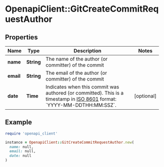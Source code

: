 # OpenapiClient::GitCreateCommitRequestAuthor

## Properties

| Name | Type | Description | Notes |
| ---- | ---- | ----------- | ----- |
| **name** | **String** | The name of the author (or committer) of the commit |  |
| **email** | **String** | The email of the author (or committer) of the commit |  |
| **date** | **Time** | Indicates when this commit was authored (or committed). This is a timestamp in [ISO 8601](https://en.wikipedia.org/wiki/ISO_8601) format: &#x60;YYYY-MM-DDTHH:MM:SSZ&#x60;. | [optional] |

## Example

```ruby
require 'openapi_client'

instance = OpenapiClient::GitCreateCommitRequestAuthor.new(
  name: null,
  email: null,
  date: null
)
```

